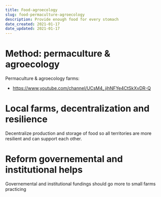 ```yaml
---
title: Food-agroecology
slug: food-permaculture-agroecology
description: Provide enough food for every stomach
date_created: 2021-01-17
date_updated: 2021-01-17
---
```


# Method: permaculture & agroecology

Permaculture & agroecology farms:

- https://www.youtube.com/channel/UCsM4_jihNFYe4CtSkXvDR-Q

# Local farms, decentralization and resilience

Decentralize production and storage of food so all territories are
more resilient and can support each other.

# Reform governemental and institutional helps 

Governemental and institutional fundings should go more to small
farms practicing 
